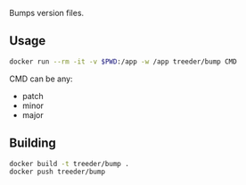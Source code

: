 Bumps version files. 


## Usage

```sh
docker run --rm -it -v $PWD:/app -w /app treeder/bump CMD
```

CMD can be any:

* patch
* minor
* major

## Building 

```sh
docker build -t treeder/bump .
docker push treeder/bump
```
